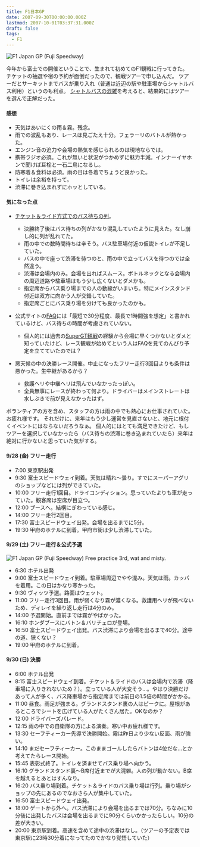 ```yaml
---
title: F1日本GP
date: 2007-09-30T00:00:00.000Z
lastmod: 2007-10-01T03:37:31.000Z
draft: false
tags:
  - F1
---
```


![F1 Japan GP (Fuji Speedway)](@/assets/flickr/1464089365.jpg "F1 Japan GP (Fuji Speedway)")

今年から富士での開催ということで、生まれて初めてのF1観戦に行ってきた。 チケットの抽選や宿の予約が面倒だったので、観戦ツアーで申し込んだ。 ツアーだとサーキットまでバスが乗り入れ（普通は近辺の駅や駐車場からシャトルバス利用）というのも利点。 [シャトルバスの混雑](http://blog.livedoor.jp/markzu/archives/51080973.html)を考えると、結果的にはツアーを選んで正解だった。

#### 感想

- 天気はあいにくの雨＆霧。残念。
- 雨での波乱もあり、レースは見ごたえ十分。フェラーリのバトルが熱かった。
- エンジン音の迫力や会場の熱気を感じられるのは現地ならでは。
- 携帯ラジオ必須。これが無いと状況がつかめずに魅力半減。インナーイヤホンで聞けば耳栓と一石二鳥になるし。
- 防寒着＆食料は必須。雨の日は冬着でちょうど良かった。
- トイレは余裕を持って。
- 渋滞に巻き込まれずにホッとしている。

#### 気になった点

- [チケット＆ライド方式でのバス待ちの列](http://www42.atwiki.jp/kusotoyota/pages/25.html)。

  - 決勝終了後はバス待ちの列がかなり混乱していたように見えた。なし崩し的に列が乱れてた。
  - 雨の中での数時間待ちは辛そう。バス駐車場付近の仮説トイレが不足していた。
  - バスの中で座って渋滞を待つのと、雨の中で立ってバスを待つのでは全然違う。
  - 渋滞は会場内のみ。会場を出ればスムース。ボトルネックとなる会場内の周辺道路や駐車場はもう少し広くないとダメかも。
  - 指定席からバス乗り場までの人の動線がいまいち。特にメインスタンド付近は双方に向かう人が交錯していた。
  - 指定席ごとにバス乗り場を分けても良かったのかも。

- 公式サイトの[FAQ](http://www.fujispeedway.jp/faq/faq_ticket.html)には「最短で30分程度、最長で1時間強を想定」と書かれているけど、バス待ちの時間が考慮されていない。

  - 個人的には過去の[SuperGT観戦](/posts/20070504/p01)の経験から会場に早くつかないとダメと知っていたけど、レース観戦が始めてという人はFAQを見てのんびり予定を立てていたのでは？

- 悪天候の中の決勝レース開催。中止になったフリー走行3回目よりも条件は悪かった。生中継があるから？

  - 救護ヘリや中継ヘリは飛んでいなかったっぽい。
  - 全員無事にレースが終わって何より。ドライバーはメインストレートは水しぶきで前が見えなかったはず。

ボランティアの方を含め、スタッフの方は雨の中でも熱心にお仕事されていた。 お疲れ様です。 それだけに、来年はもう少し運営を見直さないと、地元に根付くイベントにはならないだろうなぁ。 個人的にはとても満足できたけど、もしツアーを選択していなかったら（バス待ちの渋滞に巻き込まれていたら）来年は絶対に行かないと思っていた気がする。

#### 9/28 (金) フリー走行

- 7:00 東京駅出発
- 9:30 富士スピードウェイ到着。天気は晴れ〜曇り。すでにスーパーアグリのショップなどには列ができていた。
- 10:00 フリー走行1回目。ドライコンディション。思っていたよりも車が走っていた。観客席は空席が目立つ。
- 12:00 ブースへ。結構にぎわっている感じ。
- 14:00 フリー走行2回目。
- 17:30 富士スピードウェイ出発。会場を出るまでに5分。
- 19:30 甲府のホテルに到着。甲府市街は少し渋滞していた。

#### 9/29 (土) フリー走行＆公式予選

![F1 Japan GP (Fuji Speedway) Free practice 3rd, wat and misty.](@/assets/flickr/1464945206.jpg "F1 Japan GP (Fuji Speedway) Free practice 3rd, wat and misty.")

- 6:30 ホテル出発
- 9:00 富士スピードウェイ到着。駐車場周辺でやや混み。天気は雨。カッパを着用。この日はかなり寒かった。
- 9:30 ヴィッツ予選。路面はウェット。
- 11:00 フリー走行3回目。雨が弱くなり霧が濃くなる。救護用ヘリが飛べないため、ディレイを繰り返し走行は4分のみ。
- 14:00 予選開始。直前までは霧がやばかった。
- 16:10 ホンダブースにバトン＆バリチェロが登場。
- 16:50 富士スピードウェイ出発。バス渋滞により会場を出るまで40分。途中の道、狭くない？
- 19:00 甲府のホテルに到着。

#### 9/30 (日) 決勝

- 6:00 ホテル出発
- 8:15 富士スピードウェイ到着。チケット＆ライドのバスは会場内で渋滞（降車場に入りきれないため？）。立っている人が大変そう…。やはり決勝だけあって人が多く、バス降車場から指定席までは前日の1.5倍の時間がかかる。
- 11:00 昼食。雨足が強まる。グランドスタンド裏の人はピークに。屋根があるところでシートを広げている人がたくさん居た。OKなのか？
- 12:00 ドライバーズパレード。
- 12:15 雨の中での自衛隊の方による演奏。寒い中お疲れ様です。
- 13:30 セーフティーカー先導で決勝開始。霧は昨日より少ない反面、雨が強い。
- 14:10 まだセーフティーカー。このままゴールしたらバトンは4位だな…とか考えてたらレース開始。
- 15:45 表彰式終了。トイレを済ませてバス乗り場へ向かう。
- 16:10 グランドスタンド裏〜B席付近までが大混雑。人の列が動かない。B席を越えるとあとはすんなり。
- 16:20 バス乗り場到着。チケット＆ライドのバス乗り場は行列。乗り場がショップの先にあるのでなおさら人が集中していた。
- 16:50 富士スピードウェイ出発。
- 18:00 ゲートから外へ。バス渋滞により会場を出るまでは70分。ちなみに10分後に出発したバスは会場を出るまでに90分くらいかかったらしい。10分の差が大きい。
- 20:00 東京駅到着。高速を含めて途中の渋滞はなし。（ツアーの予定表では東京駅に23時30分着になってたのでかなり覚悟していた）

